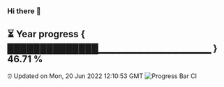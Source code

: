 ### Hi there 👋
⏳ Year progress { ██████████████▁▁▁▁▁▁▁▁▁▁▁▁▁▁▁▁ } 46.71 %
---
⏰ Updated on Mon, 20 Jun 2022 12:10:53 GMT
![Progress Bar CI](https://github.com/Moyi321/Moyi321/workflows/Progress%20Bar%20CI/badge.svg)
